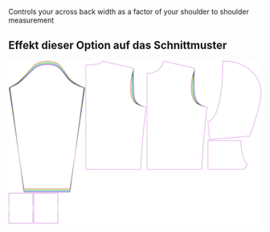 
Controls your across back width as a factor of your shoulder to shoulder measurement


## Effekt dieser Option auf das Schnittmuster
![This image shows the effect of this option by superimposing several variants that have a different value for this option](huey_acrossbackfactor_sample.svg "Effect of this option on the pattern")
